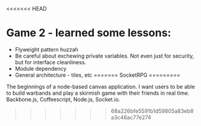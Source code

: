 <<<<<<< HEAD
# Game 2 - learned some lessons:

- Flyweight pattern huzzah
- Be careful about exchewing private variables. Not even just for security, but for interface cleanliness.
- Module dependency
- General architecture - tiles, etc
=======
SocketRPG
=========

The beginnings of a node-based canvas application. I want users to be able to build warbands and play a skirmish game with their friends in real time. Backbone.js, Coffeescript, Node.js, Socket.io.
>>>>>>> 68a226bfe5591b1d59805a83eb8a3c46ac77e274
